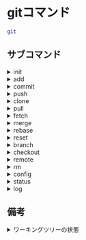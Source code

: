 # gitコマンド

```bash
git
```

## サブコマンド

<details><summary>init</summary>

### init

レポジトリを作成する。(`.git`を作成。)

```bash
init [<directory_name>]

```

#### オプション

<details><summary>--bare</summary>

##### --bare

ワーキングツリーのないレポジトリを作成

```bash
--bare
```

</details>

<details><summary>--shared</summary>

##### --shared

共有リポジトリとして作成する。

```bash
--shared[=<permission>]
```

</details>

#### パラメータ

<details><summary>&lt;directory_name&gt;</summary>

新しいディレクトリを作成し、そこにレポジトリを作成する。

</details>

</details>

<details><summary>add</summary>

### add

ワークツリーからインデックスにファイルを追加する。

```bash
add <path>
```

#### オプション

<details><summary>-A</summary>

##### -A

gitで管理してないファイルも含めてインデックスに追加する。

(ワークツリーから削除したファイルも削除したことを登録する。)

```bash
-A
```

</details>

### 例

<details><summary>プロジェクト下のすべてのファイルを追加</summary>

```bash
git add -A .
```

</details>

</details>

<details><summary>commit</summary>

### commit

インデックスからローカルレポジトリに追加する。

```bash
commit [<path>]
```

#### オプション

<details><summary>-m</summary>

##### -m

コミットメッセージをつける。

```bash
-m <message>
```

</details>

<details><summary>--amend</summary>

##### --amend

直前のコミットを修正

`:q`で終了。

```bash
--amend
```

</details>

</details>

<details><summary>push</summary>

### push

現在のローカルブランチからリモートブランチに追加する。

```bash
push <url_alias> [<branch_name>]
```

#### オプション

<details><summary>-U</summary>

##### -U

現在のブランチを上流ブランチとする。

```bash
-U
```

</details>

<details><summary>-f</summary>

##### -f

`git reset`でプッシュ以前のコミットに戻したときに、

強制的にリモートにプッシュする。

```bash
-f
```

</details>

</details>

<details><summary>clone</summary>

### clone

リモートレポジトリを端末上にダウンロードする。

```bash
clone <remote_url>
```

</details>

<details><summary>pull</summary>

### pull

リモートレポジトリから`fetch`し、現在のブランチに`merge`する。

```bash
pull [<repository>] [<branch>]
```

</details>

<details><summary>fetch</summary>

### fetch

リモートブランチを保持するローカルのリモート追跡ブランチを更新

```bash
fetch [<url_alias>]
```

</details>

<details><summary>merge</summary>

### merge

現在のブランチに指定したブランチを結合する。

指定したブランチの最後のコミットメッセージが適用される。

```bash
merge <branch_name>
```

</details>

<details><summary>rebase</summary>

現在のブランチに指定したブランチを結合する。

指定したらブランチの途中のコミットメッセージも適用される。

```bash
rebase <branch_name>
```

### オプション

<details><summary>--continue</summary>

競合が起こって修正したあとのコマンド

```bash
--continue
```

</details>

</details>

<details><summary>reset</summary>

ワークツリーやインデックス、ローカルレポジトリの変更を

指定したコミット位置になるまで取り消しできる。

```bash
reset [<commit_id>] [<path>]
```

### オプション

<details><summary>--soft</summary>

ローカルレポジトリのみをリセットする。

```bash
--soft
```

</details>

<details><summary>--mixed</summary>

デフォルトのオプションでローカルレポジトリとインデックスまでリセットする。

```bash
--mixed
```

</details>

<details><summary>--hard</summary>

ローカルレポジトリとインデックスとワークツリーまでリセットする。

```bash
--hard
```

</details>

### パラメータ

<details><summary>commit_id</summary>

戻りたい過去のコミットID

#### 備考

<details><summary>HEAD</summary>

現在のコミットidのエイリアス。`@`も同じ。

##### 備考

<details><summary>HEAD^</summary>

語尾に`^`をつけることで一個前のコミットになる。

</details>

<details><summary>HEAD~n</summary>

`n`個前のコミット

</details>

</details>

</details>

</details>

<details><summary>branch</summary>

ブランチを作成する。引数を省略すると、現在のブランチを表示

```bash
branch [<branch_name>]
```

### オプション

<details><summary>-m</summary>

ブランチ名を変更する。

```bash
-m <old_branch_name> <new_branch_name>
```

</details>

<details><summary>-d</summary>

指定したマージ済みブランチを削除

```bash
-d
```

</details>

<details><summary>-D</summary>

マージされているかにかかわらず指定したブランチを削除。

```bash
-D
```

</details>

<details><summary>-a</summary>

追跡レポジトリも含め、表示

```bash
-a
```

</details>

</details>

<details><summary>checkout</summary>

### checkout

ブランチを切り替える。

```bash
git checkout <branch_name>
```

#### オプション

<details><summary>-b</summary>

##### -b

ブランチを作成して切り替える。

```bash
-b
```

</details>

</details>

<details><summary>remote</summary>

### remote

```bash
remote
```

### サブコマンド

<details><summary>add</summary>

#### add

リモートブランチのエイリアスをつくる。

```bash
add [<remote_url>] [<alias>]
```

</details>

</details>

<details><summary>rm</summary>

#### rm

インデックスやワークツリーからファイルを削除する。

```bash
rm <path>
```

### オプション

<details><summary>-r</summary>

 フォルダを指定するときにつける。

```bash
-r
```

</details>

<details><summary>--cached</summary>

インデックスからのみ削除し、ワーキングツリーから削除しない。

```bash
--cached
```

</details>

</details>

<details><summary>config</summary>

### config

設定ファイルの設定の表示や編集をする。

```bash
config [<name> [<value>]]
```

#### パラメータ

<details><summary>&lt;name&gt;</summary>

##### &lt;name&gt;

設定項目

|項目|説明|
|:---|:---|
|color.ui|Gitの色分け、デフォルトは(auto)|
|core.editor|コミットメッセージなどの編集に用いるエディタ|
|user.name|ユーザー名|
|user.email|Eメールアドレス|

</details>

<details><summary>&lt;value&gt;</summary>

##### $lt;value&gt;

設定する項目の値。

</details>

#### オプション

<details><summary>--system</summary>

##### --system

全ユーザーの全レポジトリの設定ファイル。

設定ファイルのパスは`/etc/gitconfig`

```bash
--system
```

</details>

<details><summary>--global</summary>

##### --global

ユーザーの全レポジトリの設定ファイル。

設定ファイルのパスは`~/.gitconfig`

```bash
--global
```

</details>

<details><summary>--local</summary>

##### --local

リポジトリ単体の設定ファイル。これがデフォルトです。

設定ファイルのパスは`<project_name>/.git/config`

```bash
--local
```

</details>

<details><summary>-l</summary>

##### -l

設定値をすべて表示する。

```bash
-l
```

</details>

<details><summary>-e</summary>

##### -e

設定ファイルをエディタで直接編集する。

</details>

</details>

<details><summary>status</summary>

### status

ワーキングツリーの状態を表示する。

```bash
status
```

</details>

<details><summary>log</summary>

### log

コミット履歴を表示

```bash
log
```

##### オプション

<details><summary>-p</summary>

##### -p

変更点を表示する。

```bash
-p [-<n>]
```

###### パラメータ

<details><summary>&lt;n&gt;</summary>

直近からの件数を指定する。

</details>

</details>

</details>

## 備考

<details><summary>ワーキングツリーの状態</summary>

### ワーキングツリーの状態

|状態|説明|
|:---|:---|
|Untracked|インデックスツリーに入ってない(addされていない)|
|Staged|インデックスツリーに入っていてローカルレポジトリにない|
|Unmodified|ローカルレポジトリにあって、ワーキングツリーと差分がない|
|Modified|ローカルレポジトリにあって、ワーキングツリーと差分がある|

</details>


